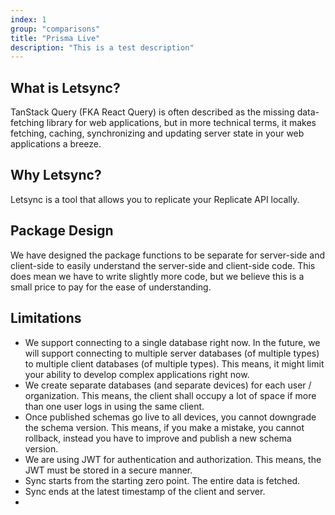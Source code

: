 ```yaml
---
index: 1
group: "comparisons"
title: "Prisma Live"
description: "This is a test description"
---
```


## What is Letsync?

TanStack Query (FKA React Query) is often described as the missing data-fetching library for web applications, but in more technical terms, it makes fetching, caching, synchronizing and updating server state in your web applications a breeze.

## Why Letsync?

Letsync is a tool that allows you to replicate your Replicate API locally.

## Package Design

We have designed the package functions to be separate for server-side and client-side to easily understand the server-side and client-side code. This does mean we have to write slightly more code, but we believe this is a small price to pay for the ease of understanding.

## Limitations

- We support connecting to a single database right now. In the future, we will support connecting to multiple server databases (of multiple types) to multiple client databases (of multiple types). This means, it might limit your ability to develop complex applications right now.
- We create separate databases (and separate devices) for each user / organization. This means, the client shall occupy a lot of space if more than one user logs in using the same client.
- Once published schemas go live to all devices, you cannot downgrade the schema version. This means, if you make a mistake, you cannot rollback, instead you have to improve and publish a new schema version.
- We are using JWT for authentication and authorization. This means, the JWT must be stored in a secure manner.
- Sync starts from the starting zero point. The entire data is fetched.
- Sync ends at the latest timestamp of the client and server.
-
